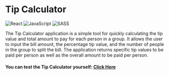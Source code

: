 # Tip Calculator
![React](https://img.shields.io/badge/react-%2320232a.svg?style=for-the-badge&logo=react&logoColor=%2361DAFB)
![JavaScript](https://img.shields.io/badge/javascript-%23323330.svg?style=for-the-badge&logo=javascript&logoColor=%23F7DF1E)
![SASS](https://img.shields.io/badge/SASS-hotpink.svg?style=for-the-badge&logo=SASS&logoColor=white)

The Tip Calculator application is a simple tool for quickly calculating the tip value and total amount to pay for each person in a group. It allows the user to input the bill amount, the percentage tip value, and the number of people in the group to split the bill. The application returns specific tip values to be paid per person as well as the overall amount to be paid per person.

#### You can test the Tip Calculator yourself: [Click Here](https://tweettalk.netlify.app)
